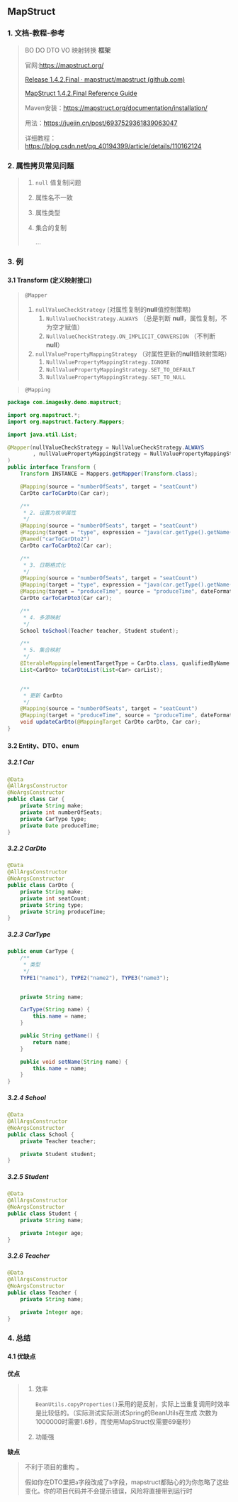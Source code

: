 ## MapStruct

### 1. 文档-教程-参考

> BO  DO DTO VO 映射转换 **框架**
>
> 官网:<https://mapstruct.org/>
>
> [Release 1.4.2.Final · mapstruct/mapstruct (github.com)](https://github.com/mapstruct/mapstruct/releases/tag/1.4.2.Final)
>
> [MapStruct 1.4.2.Final Reference Guide](https://mapstruct.org/documentation/stable/reference/html/)
>
> 
>
> Maven安装：<https://mapstruct.org/documentation/installation/>
>
> 用法：<https://juejin.cn/post/6937529361839063047>
>
> 详细教程：<https://blog.csdn.net/qq_40194399/article/details/110162124>

### 2. 属性拷贝常见问题

> 1. `null` 值复制问题
>
> 2. 属性名不一致
>
> 3. 属性类型
>
> 4. 集合的复制
>
>    …

### 3. 例

#### 3.1 **Transform** (定义映射接口)

> `@Mapper`
>
> 1. `nullValueCheckStrategy` (对属性复制的**null**值控制策略)
>    1. `NullValueCheckStrategy.ALWAYS`  （总是判断 **null**，属性复制，不为空才赋值）
>    2. `NullValueCheckStrategy.ON_IMPLICIT_CONVERSION` （不判断 **null**）
> 2. `nullValuePropertyMappingStrategy` （对属性更新的**null**值映射策略）
>    1. `NullValuePropertyMappingStrategy.IGNORE`
>    2. `NullValuePropertyMappingStrategy.SET_TO_DEFAULT`
>    3. `NullValuePropertyMappingStrategy.SET_TO_NULL`

> `@Mapping`

```java
package com.imagesky.demo.mapstruct;

import org.mapstruct.*;
import org.mapstruct.factory.Mappers;

import java.util.List;

@Mapper(nullValueCheckStrategy = NullValueCheckStrategy.ALWAYS
        , nullValuePropertyMappingStrategy = NullValuePropertyMappingStrategy.IGNORE
)
public interface Transform {
    Transform INSTANCE = Mappers.getMapper(Transform.class);

    @Mapping(source = "numberOfSeats", target = "seatCount")
    CarDto carToCarDto(Car car);

    /**
     * 2. 设置为枚举属性
     */
    @Mapping(source = "numberOfSeats", target = "seatCount")
    @Mapping(target = "type", expression = "java(car.getType().getName())")
    @Named("carToCarDto2")
    CarDto carToCarDto2(Car car);

    /**
     * 3. 日期格式化
     */
    @Mapping(source = "numberOfSeats", target = "seatCount")
    @Mapping(target = "type", expression = "java(car.getType().getName())")
    @Mapping(target = "produceTime", source = "produceTime", dateFormat = "yyyy-MM-dd")
    CarDto carToCarDto3(Car car);

    /**
     * 4. 多源映射
     */
    School toSchool(Teacher teacher, Student student);

    /**
     * 5. 集合映射
     */
    @IterableMapping(elementTargetType = CarDto.class, qualifiedByName = "carToCarDto2")
    List<CarDto> toCarDtoList(List<Car> carList);


    /**
     * 更新 CarDto
     */
    @Mapping(source = "numberOfSeats", target = "seatCount")
    @Mapping(target = "produceTime", source = "produceTime", dateFormat = "yyyy-MM-dd")
    void updateCarDto(@MappingTarget CarDto carDto, Car car);
}
```

#### 3.2 Entity、DTO、enum

##### 3.2.1 Car

```java
@Data
@AllArgsConstructor
@NoArgsConstructor
public class Car {
    private String make;
    private int numberOfSeats;
    private CarType type;
    private Date produceTime;
}
```

##### 3.2.2 CarDto

```java
@Data
@AllArgsConstructor
@NoArgsConstructor
public class CarDto {
    private String make;
    private int seatCount;
    private String type;
    private String produceTime;
}
```

##### 3.2.3 CarType

```java
public enum CarType {
    /**
     * 类型
     */
    TYPE1("name1"), TYPE2("name2"), TYPE3("name3");


    private String name;

    CarType(String name) {
        this.name = name;
    }

    public String getName() {
        return name;
    }

    public void setName(String name) {
        this.name = name;
    }
}
```

##### 3.2.4 School

```java
@Data
@AllArgsConstructor
@NoArgsConstructor
public class School {
    private Teacher teacher;

    private Student student;
}
```

##### 3.2.5 Student

```java
@Data
@AllArgsConstructor
@NoArgsConstructor
public class Student {
    private String name;

    private Integer age;
}
```

##### 3.2.6 Teacher

```java
@Data
@AllArgsConstructor
@NoArgsConstructor
public class Teacher {
    private String name;

    private Integer age;
}
```

### 4. 总结

#### 4.1 优缺点

**优点**

> 1. 效率
>
>    `BeanUtils.copyProperties()`采用的是反射，实际上当重复调用时效率是比较低的。（实际测试实际测试Spring的BeanUtils在生成 次数为1000000时需要1.6秒，而使用MapStruct仅需要69毫秒）
>
> 2. 功能强

**缺点**

> 不利于项目的重构 。
>
> 假如你在DTO里把`a`字段改成了`b`字段，mapstruct都贴心的为你忽略了这些变化。你的项目代码并不会提示错误，风险将直接带到运行时


